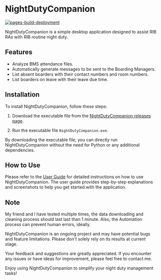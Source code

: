 # NightDutyCompanion
[![pages-build-deployment](https://github.com/Yufannnn/NightDutyCompanion/actions/workflows/pages/pages-build-deployment/badge.svg)](https://github.com/Yufannnn/NightDutyCompanion/actions/workflows/pages/pages-build-deployment)

NightDutyCompanion is a simple desktop application designed to assist RIB RAs with RIB routine night duty.

## Features

- Analyze BMS attendance files.
- Automatically generate messages to be sent to the Boarding Managers.
- List absent boarders with their contact numbers and room numbers.
- List boarders on leave with their leave due time.

## Installation

To install NightDutyCompanion, follow these steps:

1. Download the executable file from the [NightDutyCompanion releases page](https://github.com/Yufannnn/NightDutyCompanion/releases/).

2. Run the executable file `NightDutyCompanion.exe`.

By downloading the executable file, you can directly run NightDutyCompanion without the need for Python or any additional dependencies.

## How to Use

Please refer to the [User Guide](https://yufannnn.github.io/NightDutyCompanion/) for detailed instructions on how to use NightDutyCompanion. The user guide provides step-by-step explanations and screenshots to help you get started with the application.

## Note

My friend and I have tested multiple times, the data downloading and cleaning process should last last than 1 minute. Also, the Automation process can prevent human errors, ideally.

NightDutyCompanion is an ongoing project and may have potential bugs and feature limitations. Please don't solely rely on its results at current stage.

Your feedback and suggestions are greatly appreciated. If you encounter any issues or have ideas for improvement, please feel free to contact me.

Enjoy using NightDutyCompanion to simplify your night duty management tasks!
